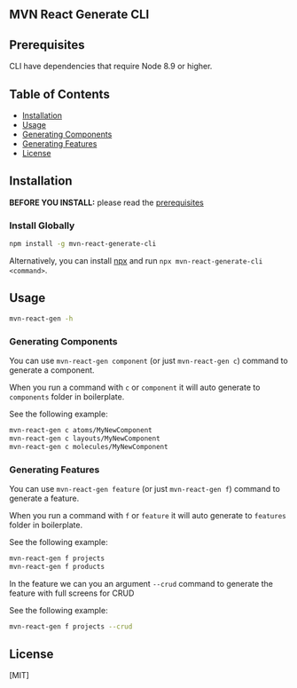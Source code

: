## MVN React Generate CLI

## Prerequisites

CLI have dependencies that require Node 8.9 or higher.

## Table of Contents

- [Installation](#installation)
- [Usage](#usage)
- [Generating Components](#generating-components)
- [Generating Features](#generating-features)
- [License](#license)

## Installation

**BEFORE YOU INSTALL:** please read the [prerequisites](#prerequisites)

### Install Globally

```bash
npm install -g mvn-react-generate-cli
```

Alternatively, you can install [npx](https://www.npmjs.com/package/npx) and run `npx mvn-react-generate-cli <command>`.

## Usage

```bash
mvn-react-gen -h
```

### Generating Components
You can use `mvn-react-gen component` (or just `mvn-react-gen c`) command to generate a component.

When you run a command with `c` or `component` it will auto generate to `components` folder in boilerplate.

See the following example:
```bash
mvn-react-gen c atoms/MyNewComponent
mvn-react-gen c layouts/MyNewComponent
mvn-react-gen c molecules/MyNewComponent
```

### Generating Features
You can use `mvn-react-gen feature` (or just `mvn-react-gen f`) command to generate a feature.

When you run a command with `f` or `feature` it will auto generate to `features` folder in boilerplate.

See the following example:
```bash
mvn-react-gen f projects
mvn-react-gen f products
```

In the feature we can you an argument `--crud` command to generate the feature with full screens for CRUD

See the following example:
```bash
mvn-react-gen f projects --crud
```

## License

[MIT]
